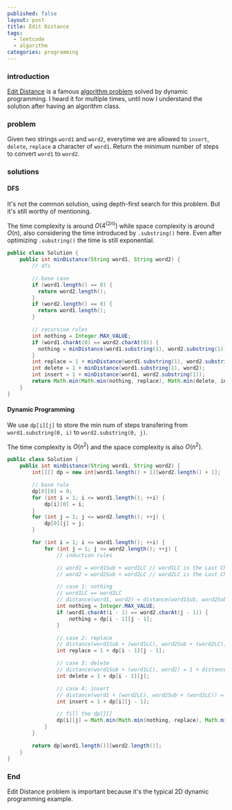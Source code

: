 ```yaml
---
published: false
layout: post
title: Edit Distance
tags:
  - leetcode
  - algorithm
categories: programming
---
```


### introduction

[Edit Distance](https://en.wikipedia.org/wiki/Edit_distance) is a famous [algorithm problem](https://leetcode.com/problems/edit-distance/) solved by dynamic programming. I heard it for multiple times, until now I understand the solution after having an algorithm class.

### problem

Given two strings `word1` and `word2`, everytime we are allowed to `insert`, `delete`, `replace` a character of `word1`. Return the minimum number of steps to convert `word1` to `word2`.

### solutions

#### DFS

It's not the common solution, using depth-first search for this problem. But it's still worthy of mentioning.

The time complexity is around $O(4^(2n))$ while space complexity is around $O(n)$, also considering the time introduced by `.substring()` here. Even after optimizing `.substring()` the time is still exponential.

```java
public class Solution {
    public int minDistance(String word1, String word2) {
        // dfs

        // base case
        if (word1.length() == 0) {
          return word2.length();
        }
        if (word2.length() == 0) {
          return word1.length();
        }

        // recursive rules
        int nothing = Integer.MAX_VALUE;
        if (word1.charAt(0) == word2.charAt(0)) {
          nothing = minDistance(word1.substring(1), word2.substring(1));
        }
        int replace = 1 + minDistance(word1.substring(1), word2.substring(1));
        int delete = 1 + minDistance(word1.substring(1), word2);
        int insert = 1 + minDistance(word1, word2.substring(1));
        return Math.min(Math.min(nothing, replace), Math.min(delete, insert));
    }
}
```

#### Dynamic Programming

We use `dp[i][j]` to store the min num of steps transfering from `word1.substring(0, i)` to `word2.substring(0, j)`.

The time complexity is $O(n^2)$ and the space complexity is also $O(n^2)$.

```java
public class Solution {
    public int minDistance(String word1, String word2) {
        int[][] dp = new int[word1.length() + 1][word2.length() + 1];

        // base rule
        dp[0][0] = 0;
        for (int i = 1; i <= word1.length(); ++i) {
            dp[i][0] = i;
        }
        for (int j = 1; j <= word2.length(); ++j) {
            dp[0][j] = j;
        }

        for (int i = 1; i <= word1.length(); ++i) {
            for (int j = 1; j <= word2.length(); ++j) {
                // induction rules

                // word1 = word1Sub + word1LC // word1LC is the Last Char
                // word2 = word2Sub + word2LC // word2LC is the Last Char

                // case 1: nothing
                // word1LC == word2LC
                // distance(word1, word2) = distance(word1Sub, word2Sub)
                int nothing = Integer.MAX_VALUE;
                if (word1.charAt(i - 1) == word2.charAt(j - 1)) {
                    nothing = dp[i - 1][j - 1];
                }

                // case 2: replace
                // distance(word1Sub + (word1LC), word2Sub + (word2LC)) = 1 + distance(word1Sub, word2Sub)
                int replace = 1 + dp[i - 1][j - 1];

                // case 3: delete
                // distance(word1Sub + (word1LC), word2) = 1 + distance(word1Sub, word2)
                int delete = 1 + dp[i - 1][j];

                // case 4: insert
                // distance(word1 + (word2LC), word2Sub + (word2LC)) = 1 + distance(word1, word2Sub)
                int insert = 1 + dp[i][j - 1];

                // fill the dp[][]
                dp[i][j] = Math.min(Math.min(nothing, replace), Math.min(delete, insert));
            }
        }

        return dp[word1.length()][word2.length()];
    }
}
```

### End

Edit Distance problem is important because it's the typical 2D dynamic programming example.
